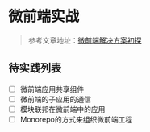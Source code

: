 # 微前端实战
> 参考文章地址：[微前端解决方案初探](https://blog.csdn.net/u012961419/category_11610108.html?spm=1001.2014.3001.5515)

## 待实践列表
- [ ] 微前端应用共享组件
- [ ] 微前端的子应用的通信
- [ ] 模块联邦在微前端中的应用
- [ ] Monorepo的方式来组织微前端工程